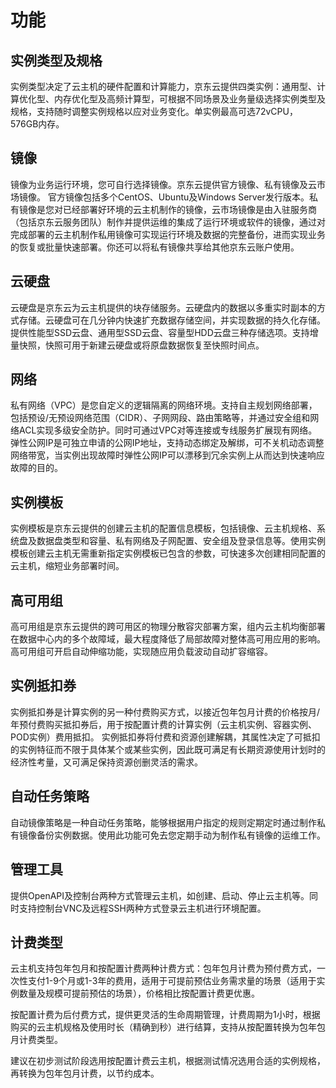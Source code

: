# 功能
## 实例类型及规格
实例类型决定了云主机的硬件配置和计算能力，京东云提供四类实例：通用型、计算优化型、内存优化型及高频计算型，可根据不同场景及业务量级选择实例类型及规格，支持随时调整实例规格以应对业务变化。单实例最高可选72vCPU，576GB内存。
## 镜像
镜像为业务运行环境，您可自行选择镜像。京东云提供官方镜像、私有镜像及云市场镜像。
官方镜像包括多个CentOS、Ubuntu及Windows Server发行版本。私有镜像是您对已经部署好环境的云主机制作的镜像，云市场镜像是由入驻服务商（包括京东云服务团队）制作并提供运维的集成了运行环境或软件的镜像，通过对完成部署的云主机制作私用镜像可实现运行环境及数据的完整备份，进而实现业务的恢复或批量快速部署。你还可以将私有镜像共享给其他京东云账户使用。
## 云硬盘
云硬盘是京东云为云主机提供的块存储服务。云硬盘内的数据以多重实时副本的方式存储。云硬盘可在几分钟内快速扩充数据存储空间，并实现数据的持久化存储。提供性能型SSD云盘、通用型SSD云盘、容量型HDD云盘三种存储选项。支持增量快照，快照可用于新建云硬盘或将原盘数据恢复至快照时间点。
## 网络
私有网络（VPC）是您自定义的逻辑隔离的网络环境。支持自主规划网络部署，包括预设/无预设网络范围（CIDR）、子网网段、路由策略等，并通过安全组和网络ACL实现多级安全防护。同时可通过VPC对等连接或专线服务扩展现有网络。 弹性公网IP是可独立申请的公网IP地址，支持动态绑定及解绑，可不关机动态调整网络带宽，当实例出现故障时弹性公网IP可以漂移到冗余实例上从而达到快速响应故障的目的。
## 实例模板
实例模板是京东云提供的创建云主机的配置信息模板，包括镜像、云主机规格、系统盘及数据盘类型和容量、私有网络及子网配置、安全组及登录信息等。使用实例模板创建云主机无需重新指定实例模板已包含的参数，可快速多次创建相同配置的云主机，缩短业务部署时间。
## 高可用组
高可用组是京东云提供的跨可用区的物理分散容灾部署方案，组内云主机均衡部署在数据中心内的多个故障域，最大程度降低了局部故障对整体高可用应用的影响。高可用组可开启自动伸缩功能，实现随应用负载波动自动扩容缩容。
## 实例抵扣券
实例抵扣券是计算实例的另一种付费购买方式，以接近包年包月计费的价格按月/年预付费购买抵扣券后，用于按配置计费的计算实例（云主机实例、容器实例、POD实例）费用抵扣。
实例抵扣券将付费和资源创建解耦，其属性决定了可抵扣的实例特征而不限于具体某个或某些实例，因此既可满足有长期资源使用计划时的经济性考量，又可满足保持资源创删灵活的需求。
## 自动任务策略
自动镜像策略是一种自动任务策略，能够根据用户指定的规则定期定时通过制作私有镜像备份实例数据。使用此功能可免去您定期手动为制作私有镜像的运维工作。
## 管理工具
提供OpenAPI及控制台两种方式管理云主机，如创建、启动、停止云主机等。同时支持控制台VNC及远程SSH两种方式登录云主机进行环境配置。
## 计费类型
云主机支持包年包月和按配置计费两种计费方式：包年包月计费为预付费方式，一次性支付1-9个月或1-3年的费用，适用于可提前预估业务需求量的场景（适用于实例数量及规模可提前预估的场景），价格相比按配置计费更优惠。

按配置计费为后付费方式，提供更灵活的生命周期管理，计费周期为1小时，根据购买的云主机规格及使用时长（精确到秒）进行结算，支持从按配置转换为包年包月计费类型。

建议在初步测试阶段选用按配置计费云主机，根据测试情况选用合适的实例规格，再转换为包年包月计费，以节约成本。
